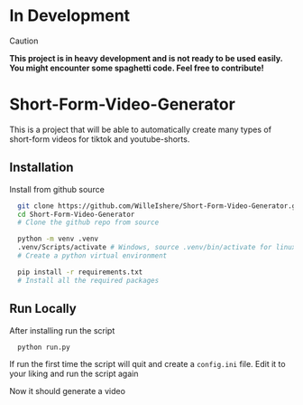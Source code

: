 
# In Development

> [!CAUTION] 
> **This project is in heavy development and is not ready to be used easily. You might encounter some spaghetti code. Feel free to contribute!**

# Short-Form-Video-Generator

This is a project that will be able to automatically create many types of short-form videos for tiktok and youtube-shorts.

## Installation

Install from github source

```bash
  git clone https://github.com/WilleIshere/Short-Form-Video-Generator.git
  cd Short-Form-Video-Generator
  # Clone the github repo from source

  python -m venv .venv
  .venv/Scripts/activate # Windows, source .venv/bin/activate for linux and mac
  # Create a python virtual environment

  pip install -r requirements.txt
  # Install all the required packages
```
    
## Run Locally

After installing run the script

```bash
  python run.py
```

If run the first time the script will quit and create a ```config.ini``` file. Edit it to your liking and run the script again

Now it should generate a video

